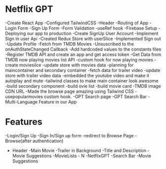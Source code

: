 # Netflix GPT

-Create React App
-Configured TailwindCSS
-Header
-Routing of App
-Login Form
-Sign Up Form
-Form Validation
-useRef hook
-Firebase Setup
-Deploying our app to production
-Create SignUp User Account
-Implement Sign In user Api
-Created Redux Store with userSlice
-Implemented Sign out
-Update Profile
-Fetch from TMDB Movies
-Unsuscribed to the onAuthStateChanged Callback
-Add hardcoded values to the constants files
-Register TMDB API and create an app and get access token
-Get Data from TMDB now playing movies list API
-custom hook for now playing movies
-create moviesilce
-update store with movies data
-planning for maincontainer and secondary container
-fetch data for trailer video
-update store with trailer video data
-embedded the youtube video and make it autoplay and mute
-tailwind classes to make main container look awesome
-build secondary component
-build ovie list
-build movie card
-TMDB image CDN URL
-Made the browse page amazing using Tailwind CSS
-usepopularmovies custom hook.
-GPT Search page
-GPT Search Bar
-Multi-Language Feature in our App

# Features

-Login/Sign Up
-Sign In/Sign up form
-redirect to Browse Page
-Browse(after authentication)

- Header
  -Main Movie
  -Trailer in Background
  -Title and Description
  -Movie Suggestions
  -MovieLists - N
  -NetflixGPT
  -Search Bar
  -Movie Suggestions
